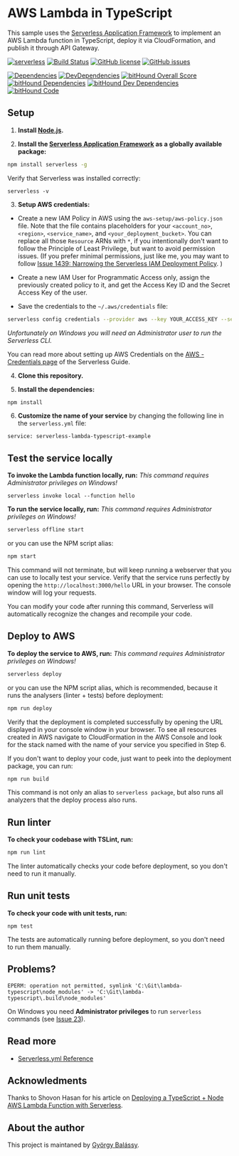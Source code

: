 # AWS Lambda in TypeScript

This sample uses the [Serverless Application Framework](https://serverless.com/) to implement an AWS Lambda function in TypeScript, deploy it via CloudFormation, and publish it through API Gateway.

[![serverless](http://public.serverless.com/badges/v3.svg)](http://www.serverless.com)
[![Build Status](https://travis-ci.org/balassy/aws-lambda-typescript.svg?branch=master)](https://travis-ci.org/balassy/aws-lambda-typescript)
[![GitHub license](https://img.shields.io/badge/license-MIT-blue.svg)](https://raw.githubusercontent.com/balassy/aws-lambda-typescript/master/LICENSE)
[![GitHub issues](https://img.shields.io/github/issues/balassy/aws-lambda-typescript.svg)](https://github.com/balassy/aws-lambda-typescript/issues)

[![Dependencies](https://david-dm.org/balassy/aws-lambda-typescript/status.svg)](https://david-dm.org/balassy/aws-lambda-typescript)
[![DevDependencies](https://david-dm.org/balassy/aws-lambda-typescript/dev-status.svg)](https://david-dm.org/balassy/aws-lambda-typescript#type=dev)
[![bitHound Overall Score](https://www.bithound.io/github/balassy/aws-lambda-typescript/badges/score.svg)](https://www.bithound.io/github/balassy/aws-lambda-typescript)
[![bitHound Dependencies](https://www.bithound.io/github/balassy/aws-lambda-typescript/badges/dependencies.svg)](https://www.bithound.io/github/balassy/aws-lambda-typescript/master/dependencies/npm)
[![bitHound Dev Dependencies](https://www.bithound.io/github/balassy/aws-lambda-typescript/badges/devDependencies.svg)](https://www.bithound.io/github/balassy/aws-lambda-typescript/master/dependencies/npm)
[![bitHound Code](https://www.bithound.io/github/balassy/aws-lambda-typescript/badges/code.svg)](https://www.bithound.io/github/balassy/aws-lambda-typescript)

## Setup

1. **Install [Node.js](https://nodejs.org).**

2. **Install the [Serverless Application Framework](https://serverless.com/) as a globally available package:**

```bash
npm install serverless -g
```

Verify that Serverless was installed correctly:

```
serverless -v
```

3. **Setup AWS credentials:**

  * Create a new IAM Policy in AWS using the `aws-setup/aws-policy.json` file. Note that the file contains placeholders for your `<account_no>`, `<region>`, `<service_name>`, and `<your_deployment_bucket>`.
  You can replace all those `Resource` ARNs with `*`, if you intentionally don't want to follow the Principle of Least Privilege, but want to avoid permission issues.
  (If you prefer minimal permissions, just like me, you may want to follow [Issue 1439: Narrowing the Serverless IAM Deployment Policy](https://github.com/serverless/serverless/issues/1439). )

  * Create a new IAM User for Programmatic Access only, assign the previously created policy to it, and get the Access Key ID and the Secret Access Key of the user.

  * Save the credentials to the `~/.aws/credentials` file:

  ```bash
  serverless config credentials --provider aws --key YOUR_ACCESS_KEY --secret YOUR_SECRET_KEY
  ```
  
  _Unfortunately on Windows you will need an Administrator user to run the Serverless CLI._

  You can read more about setting up AWS Credentials on the [AWS - Credentials page](https://serverless.com/framework/docs/providers/aws/guide/credentials/) of the Serverless Guide.

4. **Clone this repository.**

5. **Install the dependencies:**

```bash
npm install
```

6. **Customize the name of your service** by changing the following line in the `serverless.yml` file:

```
service: serverless-lambda-typescript-example
```

## Test the service locally

**To invoke the Lambda function locally, run:** _This command requires Administrator privileges on Windows!_

```
serverless invoke local --function hello
```

**To run the service locally, run:** _This command requires Administrator privileges on Windows!_

```bash
serverless offline start
```

or you can use the NPM script alias:

```bash
npm start
```

This command will not terminate, but will keep running a webserver that you can use to locally test your service. Verify that the service runs perfectly by opening the `http://localhost:3000/hello` URL in your browser. The console window will log your requests.

You can modify your code after running this command, Serverless will automatically recognize the changes and recompile your code.

## Deploy to AWS

**To deploy the service to AWS, run:** _This command requires Administrator privileges on Windows!_

```bash
serverless deploy
```

or you can use the NPM script alias, which is recommended, because it runs the analysers (linter + tests) before deployment:

```bash
npm run deploy
```

Verify that the deployment is completed successfully by opening the URL displayed in your console window in your browser. To see all resources created in AWS navigate to CloudFormation in the AWS Console and look for the stack named with the name of your service you specified in Step 6.

If you don't want to deploy your code, just want to peek into the deployment package, you can run:

```bash
npm run build
```

This command is not only an alias to `serverless package`, but also runs all analyzers that the deploy process also runs.

## Run linter

**To check your codebase with TSLint, run:**

```bash
npm run lint
```

The linter automatically checks your code before deployment, so you don't need to run it manually.

## Run unit tests

**To check your code with unit tests, run:**

```
npm test
```

The tests are automatically running before deployment, so you don't need to run them manually.


## Problems?

```
EPERM: operation not permitted, symlink 'C:\Git\lambda-typescript\node_modules' -> 'C:\Git\lambda-typescript\.build\node_modules'
```

On Windows you need **Administrator privileges** to run `serverless` commands (see [Issue 23](https://github.com/graphcool/serverless-plugin-typescript/issues/23)).

## Read more

* [Serverless.yml Reference](https://serverless.com/framework/docs/providers/aws/guide/serverless.yml/)

## Acknowledments

Thanks to Shovon Hasan for his article on [Deploying a TypeScript + Node AWS Lambda Function with Serverless](https://blog.shovonhasan.com/deploying-a-typescript-node-aws-lambda-function-with-serverless/).


## About the author

This project is maintaned by [György Balássy](http://gyorgybalassy.wordpress.com).